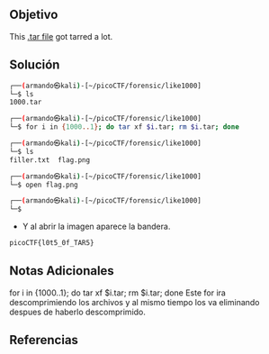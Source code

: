 ## Objetivo
This [.tar file](https://jupiter.challenges.picoctf.org/static/52084b5ad360b25f9af83933114324e0/1000.tar) got tarred a lot.
## Solución
```bash
┌──(armando㉿kali)-[~/picoCTF/forensic/like1000]
└─$ ls                                             
1000.tar

┌──(armando㉿kali)-[~/picoCTF/forensic/like1000]
└─$ for i in {1000..1}; do tar xf $i.tar; rm $i.tar; done

┌──(armando㉿kali)-[~/picoCTF/forensic/like1000]
└─$ ls
filler.txt  flag.png

┌──(armando㉿kali)-[~/picoCTF/forensic/like1000]
└─$ open flag.png 

┌──(armando㉿kali)-[~/picoCTF/forensic/like1000]
└─$
```
- Y al abrir la imagen aparece la bandera.
```bash
picoCTF{l0t5_0f_TAR5}
```
## Notas Adicionales
for i in {1000..1}; do tar xf $i.tar; rm $i.tar; done
	Este for ira descomprimiendo los archivos y al mismo tiempo los va eliminando despues de haberlo descomprimido.
## Referencias